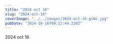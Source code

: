 ```yaml
---
title: "2024 oct 16"
slug: "2024-oct-16"
coverImage: "../../images/2024-oct-16-gxNz.jpg"
pubDate: "2024-10-16T09:12:44.220Z"
---
```


2024 oct 16
